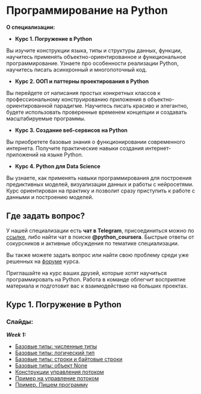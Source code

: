 # Программирование на Python

**О специализации:**

- **Курс 1. Погружение в Python**

Вы изучите конструкции языка, типы и структуры данных, функции, научитесь применять объектно-ориентированное и функциональное программирование.
Узнаете про особенности реализации Python, научитесь писать асинхронный и многопоточный код.

- **Курс 2. ООП и паттерны проектирования в Python**

Вы перейдете от написания простых конкретных классов к профессиональному конструированию приложения в объектно-ориентированной парадигме.
Научитесь писать красиво и элегантно, будете использовать проверенные временем концепции и создавать масштабируемые программы.

- **Курс 3. Создание веб-сервисов на Python**

Вы приобретете базовые знания о функционировании современного интернета.
Получите практические навыки создания интернет-приложений на языке Python.

- **Курс 4. Python для Data Science**

Вы узнаете, как применять навыки программирования для построения предиктивных моделей, визуализации данных и работы с нейросетями.
Курс ориентирован на практику и позволит сразу приступить к работе с данными и построению моделей.

## Где задать вопрос?

У нашей специализации есть **чат в Telegram**, присоединиться можно по [ссылке](https://t.me/python_coursera), либо найти чат в поиске **@python_coursera**. Быстрые ответы от сокурсников и активные обсуждения по тематике специализации.

Вы также можете задать вопрос или найти свою проблему среди уже решенных на [форуме](https://www.coursera.org/learn/programming-in-python/discussions) курса.

Приглашайте на курс ваших друзей, которые хотят научиться программировать на Python. Работа в команде облегчит восприятие материала и подготовит вас к взаимодействию на больших проектах.

## Курс 1. Погружение в Python

### Слайды:

**_Week 1:_**

- [Базовые типы: численные типы](https://d3c33hcgiwev3.cloudfront.net/6p6Fg8cYEeiQ4QpwNIMilg_eb1c40c0c71811e8ba890b8f62b9d7b0_basic_types_numbers-slides.html?Expires=1595030400&Signature=guBX3WJXuMdywSSVrTi-7KgqhnDXmnVnMLxxQu~zGYVOyuK1KLaeHGKlKAYp9LPHH24kWifo2uoWEFO27iSM15Ok6Aq4Oe2s7-0g4vfbaN2~4hCS0FzouJQ9nKboKMHwneQKqBcmgxY5av6QjrR05c0h6VuFlVk4g0oedozSPCs_&Key-Pair-Id=APKAJLTNE6QMUY6HBC5A)
- [Базовые типы: логический тип](https://d3c33hcgiwev3.cloudfront.net/_7ab638d78b9f0a4de4cbd20249a02688_basic_types_bool.slides.html?Expires=1595030400&Signature=YWLaDe3e7ABmeC0-TF4V54NRXa9kYlKa5ZrXxuENHWXA9NONS1j4aLh504CdEtz69nk6A19ver-CLZO4zIHGjWwBy0AmRUPTjKwFg6A95841tmxjCs4ZYO6~h24kfbY6fkaIiR0czdb4QkoOqIXQbL8cOj96Kxn-sUkYZ5sJiEE_&Key-Pair-Id=APKAJLTNE6QMUY6HBC5A)
- [Базовые типы: строки и байтовые строки](https://d3c33hcgiwev3.cloudfront.net/_7ab638d78b9f0a4de4cbd20249a02688_basic_types_strings_bytes.slides.html?Expires=1595030400&Signature=lCmvN7fjsClDMuD~Qo9fWVifdc0tzU9q7oMVrw4WBb3Hx4w9V0fHGTssVINBg4AFstpevkKnf5YzxmpkZl30EZGzMervKBQsFcmEUMCmaiAi7VoQbCUa3EVMUB-H3jK1VJ4H~-ZrhzzKvNlLUpxN1WK2hkDYAzeaRdmKB1u8L0g_&Key-Pair-Id=APKAJLTNE6QMUY6HBC5A)
- [Базовые типы: объект None](https://d3c33hcgiwev3.cloudfront.net/_7ab638d78b9f0a4de4cbd20249a02688_basic_types_none.slides.html?Expires=1595030400&Signature=KHhOggA3i49Na3LILmy8C1aIvr1hDEBNveOmAlJAYuNrDcX9PwvR-XfFmBS6vVudxUGzEOauag7T9xTVStcePXVK886~udGZCE-no9b9PQmpaBEFeN1Lnci0gAyBUrROaDYdVWaj7qVUaANC1WgCuU0XAmEK8Zhe~eMyras0nW0_&Key-Pair-Id=APKAJLTNE6QMUY6HBC5A)
- [Конструкции управления потоком](https://d3c33hcgiwev3.cloudfront.net/_7ab638d78b9f0a4de4cbd20249a02688_kostrukcii_upravleniya_potokom.slides.html?Expires=1595030400&Signature=VHrtqZJ2rimHDtFMWvSxgC-SlPQIBn9TmKQvmavr8cfAVcmuTbUSIyO52bN6-XP1IM8bV5Q0ITU~mitWPN7ZpkW~fJ6-bXMJMYTjPeIrOXcXNWQ6C95j1xbXCn1nXBky4kamoMjcfJiWYCRClKoUU-aC0SLy-CXVJtCAx0H8J7Q_&Key-Pair-Id=APKAJLTNE6QMUY6HBC5A)
- [Пример на управление потоком](https://d3c33hcgiwev3.cloudfront.net/_9db154b9cb5aaeacb9c3a1b69eed1482_01_primer_na_konstrukcii_upravleniya_potokom.slides.html?Expires=1595030400&Signature=gLdEd2y4nYelKYaDRTVQXTFnm98MbK0bfNUt53url2K-FThqxO2i5vwJRFNGlWbu1rOV1cUOd3R5OsmarxqKvBGzHqd5xcvVFB096apqRMRFoKVhhr48jL6dm1uX9RXcHbp~clnvUT6OaPPQd04Eik~mVOgIP5y3775yk1aSRT0_&Key-Pair-Id=APKAJLTNE6QMUY6HBC5A)
- [Пример. Пишем программу](https://d3c33hcgiwev3.cloudfront.net/mMLF_JGbEei8YA7p9DFkZg_98f631f0919b11e8a136d7fed3ad9891_01_primer_pishem_programmu.slides.html?Expires=1595116800&Signature=ObTTW4qkrKhTpY5y3vnJETwYfpNWlhejo2T4zCtyY-EqExkoFofyimDm0Yr6bxdpJc7nb9vfD3vevYDY6SUWhxKsQA7xJx4inJwrLH5CIc~ZCKl1i8p2CHZJXD4WIQNg1YgJYFzAweuUMptrBkeJ~-RoRszBLBaSZUnH1t2pb~w_&Key-Pair-Id=APKAJLTNE6QMUY6HBC5A)
